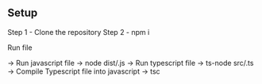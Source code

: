 Setup
-----

Step 1 - Clone the repository
Step 2 - npm i

Run file

-> Run javascript file -> node dist/<fileName>.js
-> Run typescript file -> ts-node src/<fileName>.ts
-> Compile Typescript file into javascript -> tsc
